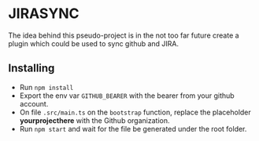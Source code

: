 # JIRASYNC

The idea behind this pseudo-project is in the not too far future create a plugin which could be used to sync github and JIRA.

## Installing
- Run `npm install`
- Export the env var `GITHUB_BEARER` with the bearer from your github account.
- On file `.src/main.ts` on the `bootstrap` function, replace the placeholder **yourprojecthere** with the Github organization.
- Run `npm start` and wait for the file be generated under the root folder.


 